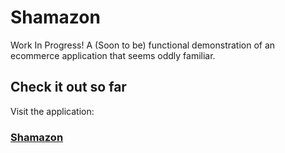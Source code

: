 # Shamazon

Work In Progress!
A (Soon to be) functional demonstration of an ecommerce application that seems oddly familiar.

## Check it out so far

Visit the application:

### [Shamazon](https://wbmetzel.github.io/shamazon/)
